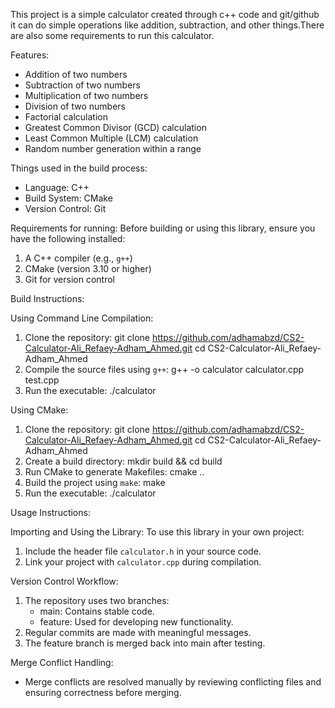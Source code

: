 This project is a simple calculator created through c++ code and git/github it can do simple operations like addition, subtraction, and other things.There are also some requirements to run this calculator.


Features:
- Addition of two numbers
- Subtraction of two numbers
- Multiplication of two numbers
- Division of two numbers
- Factorial calculation
- Greatest Common Divisor (GCD) calculation
- Least Common Multiple (LCM) calculation
- Random number generation within a range

Things used in the build process:
- Language: C++
- Build System: CMake
- Version Control: Git


Requirements for running:
Before building or using this library, ensure you have the following installed:
1. A C++ compiler (e.g., `g++`)
2. CMake (version 3.10 or higher)
3. Git for version control

Build Instructions:

Using Command Line Compilation:
1. Clone the repository:
   git clone https://github.com/adhamabzd/CS2-Calculator-Ali_Refaey-Adham_Ahmed.git
   cd CS2-Calculator-Ali_Refaey-Adham_Ahmed
2. Compile the source files using `g++`:
   g++ -o calculator calculator.cpp test.cpp 
3. Run the executable:
   ./calculator

Using CMake:
1. Clone the repository:
  git clone https://github.com/adhamabzd/CS2-Calculator-Ali_Refaey-Adham_Ahmed.git
   cd CS2-Calculator-Ali_Refaey-Adham_Ahmed
2. Create a build directory:
   mkdir build && cd build
3. Run CMake to generate Makefiles:
   cmake ..
4. Build the project using `make`:
   make
5. Run the executable:
   ./calculator



Usage Instructions:

Importing and Using the Library:
To use this library in your own project:
1. Include the header file `calculator.h` in your source code.
2. Link your project with `calculator.cpp` during compilation.

Version Control Workflow:
1. The repository uses two branches:
   - main: Contains stable code.
   - feature: Used for developing new functionality.
2. Regular commits are made with meaningful messages.
3. The feature branch is merged back into main after testing.

Merge Conflict Handling:
- Merge conflicts are resolved manually by reviewing conflicting files and ensuring correctness before merging.
